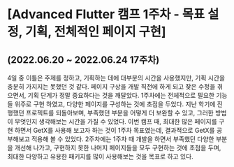 # [Advanced Flutter 캠프 1주차 - 목표 설정, 기획, 전체적인 페이지 구현]
## (2022.06.20 ~ 2022.06.24 17주차)

4일 중 이틀은 주제를 정하고, 기획하는 데에 대부분의 시간을 사용했지만, 기획 시간을 충분히 가지지는 못했던 것 같다.
페이지 구상을 개발 직전에 하게 되고 잦은 수정을 겪으면서, 기획 단계가 정말 중요하다는 것을 깨달았다.
1주차에는 전체적으로 필요한 기능들 위주로 구현 하였고, 다양한 페이지를 구성하는 것에 초점을 두었다.
지난 학기에 진행했던 프로젝트를 되돌아보며, 부족했던 부분을 어떻게 더 보완할 수 있고, 그러한 방법이 무엇인지 생각해보는 시간을 가질 수 있었다.
이번 캠프 때, 최대한 많은 페이지를 구현 하면서 GetX를 사용해 보고자 하는 것이 1주차 목표였는데, 결과적으로 GetX를 공부해보고 적용해 볼 수 있었다.
2주차에는 1주차 때 개발을 하면서 부족했던 다양한 부분을 개선해 나가고, 구현하지 못한 나머지 페이지들을 모두 구현하는 것에 초점을 두며, 
최대한 다양하고 유용한 패키지를 많이 사용해보는 것을 목표로 하고 있다.
